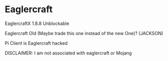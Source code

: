 # Eaglercraft
EaglercraftX 1.8.8 Unblockable

Eaglercraft Old (Maybe trade this one instead of the new One)? (JACKSON)

Pi Client is Eaglercraft hacked

DISCLAIMER: I am not associated with eaglercraft or Mojang 
